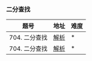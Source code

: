 ### 二分查找
| 题号  | 地址  | 难度  |
|---|---|---|
| 704. 二分查找  | [解析](https://leetcode-cn.com/problems/binary-search/solution/704-er-fen-cha-zhao-by-luckyxutao/)  | *  |
| 704. 二分查找  | [解析](https://leetcode-cn.com/problems/binary-search/solution/704-er-fen-cha-zhao-by-luckyxutao/)  | *  |
